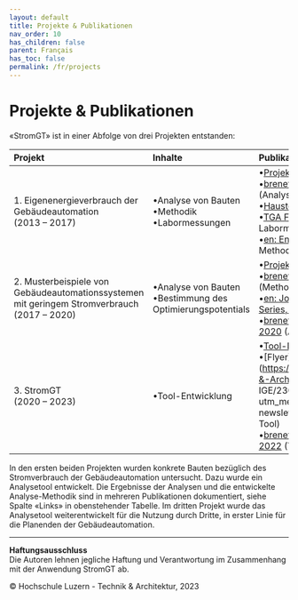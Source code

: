 ```yaml
---
layout: default
title: Projekte & Publikationen
nav_order: 10
has_children: false
parent: Français
has_toc: false
permalink: /fr/projects
---
```


# Projekte & Publikationen
«StromGT» ist in einer Abfolge von drei Projekten entstanden:

| Projekt  | Inhalte | Publikationen  |
| :---          | :---          | :---          |
| 1.     Eigenenergieverbrauch der<br>Gebäudeautomation<br>(2013 – 2017) |•Analyse von Bauten<br> •Methodik<br> •Labormessungen| •[Projekt-Ergebnisbericht](https://www.bfe.admin.ch/bfe/de/home/news-und-medien/publikationen.exturl.html/aHR0cHM6Ly9wdWJkYi5iZmUuYWRtaW4uY2gvZGUvcHVibGljYX/Rpb24vZG93bmxvYWQvODMwNw==.html)<br>•[brenet Status-Seminar 2016](https://zenodo.org/record/2590938) (Analysen & Methodik)<br>•[Haustech, 5 2016](https://www.hslu.ch/-/media/campus/common/files/dokumente/ta/ta%20forschung/zig/zig%20berichte/ht5%20040%20extra%20gebaeudeautomation.pdf?la=de-ch.) (Analysen)<br>•[TGA Fachplaner, 11 2016](http://service.gentnerverlag.de/download/pdf/tga/Hslu.pdf) (Analysen, Labormessungen)<br>•[en: Energy Procedia, 2017](https://www.sciencedirect.com/science/article/pii/S1876610217329284?via%253Dihub) (Analysen & Methodik) |
| 2.     Musterbeispiele von Gebäudeautomationssystemen<br> mit geringem Stromverbrauch<br>(2017 – 2020) |•Analyse von Bauten<br>•Bestimmung des Optimierungspotentials| •[Projekt-Ergebnisbericht](https://www.bfe.admin.ch/bfe/de/home/news-und-medien/publikationen.exturl.html/aHR0cHM6Ly9wdWJkYi5iZmUuYWRtaW4uY2gvZGUvcHVibGljYX/Rpb24vZG93bmxvYWQvMTAzMDQ=.html)<br>•[brenet Status-Seminar, 2018](https://zenodo.org/record/2589957) (Methodik)<br>•[en: Journal of Physics: Conference Series, 2019](https://iopscience.iop.org/article/10.1088/1742-6596/1343/1/012125) (Methodik)<br>•[brenet Status-Seminar, S. 80-89, 2020](https://zenodo.org/record/3900180) (Analyse zu Roche Bau 1)|
| 3. StromGT<br>(2020 – 2023) |•Tool-Entwicklung| •[Tool-Download](https://hslu-ige-laes.github.io/StromGTPublic/de) <br>•[Flyer](https://mailspace.hslu.ch/T&A_Technik-&-Architektur/IGE/Newsletter IGE/230728_Poster_StromGT.pdf?utm_medium=email&utm_source=ta-newsletter-ige_nl) (Projekte, Fallstudie, Tool)<br>•[brenet Status-Seminar, S. 44-51, 2022](https://zenodo.org/record/6798164) (Tool)<br> |

In den ersten beiden Projekten wurden konkrete Bauten bezüglich des Stromverbrauch der Gebäudeautomation untersucht. Dazu wurde ein Analysetool entwickelt. Die Ergebnisse der Analysen und die entwickelte Analyse-Methodik sind in mehreren Publikationen dokumentiert, siehe Spalte «Links» in obenstehender Tabelle. Im dritten Projekt wurde das Analysetool weiterentwickelt für die Nutzung durch Dritte, in erster Linie für die Planenden der Gebäudeautomation.



<hr>

**Haftungsausschluss**<br>
Die Autoren lehnen jegliche Haftung und Verantwortung im Zusammenhang mit der Anwendung StromGT ab.

© Hochschule Luzern - Technik & Architektur, 2023

